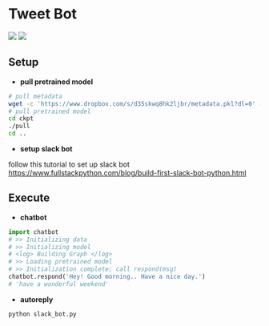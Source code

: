 # Tweet Bot


![](https://img.shields.io/badge/python-3-brightgreen.svg) ![](https://img.shields.io/badge/tensorflow-0.12.0-yellowgreen.svg)


## Setup


- **pull pretrained model**

```bash
# pull metadata
wget -c 'https://www.dropbox.com/s/d35skwq8hk2ljbr/metadata.pkl?dl=0' -O metadata.pkl
# pull pretrained model
cd ckpt
./pull
cd ..
```

- **setup slack bot**

follow this tutorial to set up slack bot
https://www.fullstackpython.com/blog/build-first-slack-bot-python.html

## Execute


- **chatbot**

```python
import chatbot
# >> Initializing data
# >> Initializing model
# <log> Building Graph </log>
# >> Loading pretrained model
# >> Initialization complete; call respond(msg)
chatbot.respond('Hey! Good morning.. Have a nice day.')
# 'have a wonderful weekend'
```

- **autoreply**

```
python slack_bot.py
```
